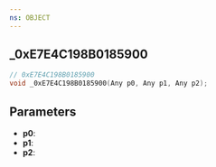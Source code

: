 ```yaml
---
ns: OBJECT
---
```

## _0xE7E4C198B0185900

```c
// 0xE7E4C198B0185900
void _0xE7E4C198B0185900(Any p0, Any p1, Any p2);
```

## Parameters
* **p0**:
* **p1**:
* **p2**:
